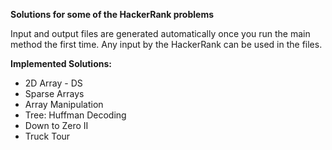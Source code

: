 **Solutions for some of the HackerRank problems**

Input and output files are generated automatically once you run the main method the first time.
Any input by the HackerRank can be used in the files.

**Implemented Solutions:**
- 2D Array - DS
- Sparse Arrays
- Array Manipulation
- Tree: Huffman Decoding
- Down to Zero II
- Truck Tour


